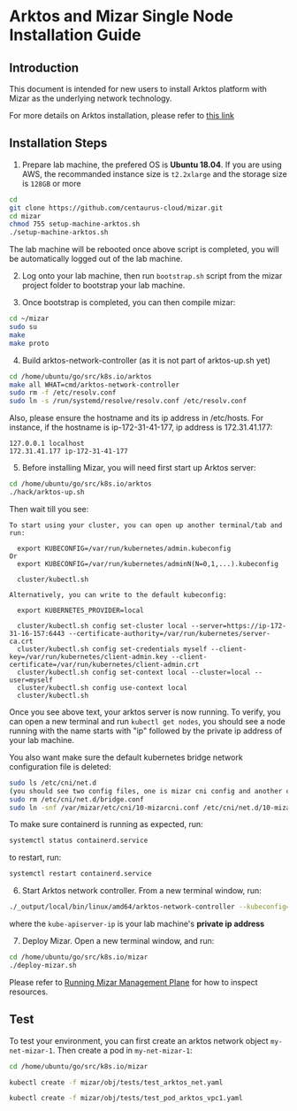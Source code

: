 <!--
SPDX-License-Identifier: MIT
Copyright (c) 2020 The Authors.

Authors: Catherine Lu      <@clu2>
         Hongwei Chen      <@hong.chen>
         Hong Chang        <@hchang>

Permission is hereby granted, free of charge, to any person obtaining a copy
of this software and associated documentation files (the "Software"), to deal
in the Software without restriction, including without limitation the rights
to use, copy, modify, merge, publish, distribute, sublicense, and/or sell
copies of the Software, and to permit persons to whom the Software is
furnished to do so, subject to the following conditions:The above copyright
notice and this permission notice shall be included in all copies or
substantial portions of the Software.THE SOFTWARE IS PROVIDED "AS IS",
WITHOUT WARRANTY OF ANY KIND, EXPRESS OR IMPLIED, INCLUDING BUT NOT LIMITED
TO THE WARRANTIES OF MERCHANTABILITY, FITNESS FOR A PARTICULAR PURPOSE AND
NONINFRINGEMENT. IN NO EVENT SHALL THE AUTHORS OR COPYRIGHT HOLDERS BE LIABLE
FOR ANY CLAIM, DAMAGES OR OTHER LIABILITY, WHETHER IN AN ACTION OF CONTRACT,
TORT OR OTHERWISE, ARISING FROM, OUT OF OR IN CONNECTION WITH THE SOFTWARE OR
THE USE OR OTHER DEALINGS IN THE SOFTWARE.
-->

# Arktos and Mizar Single Node Installation Guide

## Introduction

This document is intended for new users to install Arktos platform with Mizar as the underlying network technology. 

For more details on Arktos installation, please refer to [this link](https://github.com/centaurus-cloud/arktos/blob/master/docs/setup-guide/arktos-enforces-network-feature.md)

## Installation Steps
1. Prepare lab machine, the prefered OS is **Ubuntu 18.04**. If you are using AWS, the recommanded instance size is ```t2.2xlarge``` and the storage size is ```128GB``` or more 

```bash
cd
git clone https://github.com/centaurus-cloud/mizar.git
cd mizar
chmod 755 setup-machine-arktos.sh
./setup-machine-arktos.sh
```
The lab machine will be rebooted once above script is completed, you will be automatically logged out of the lab machine. 

2. Log onto your lab machine, then run ```bootstrap.sh``` script from the mizar project folder to bootstrap your lab machine. 

3. Once bootstrap is completed, you can then compile mizar: 

```bash
cd ~/mizar
sudo su
make
make proto
```

4. Build arktos-network-controller (as it is not part of arktos-up.sh yet)
```bash
cd /home/ubuntu/go/src/k8s.io/arktos
make all WHAT=cmd/arktos-network-controller
sudo rm -f /etc/resolv.conf
sudo ln -s /run/systemd/resolve/resolv.conf /etc/resolv.conf
```
Also, please ensure the hostname and its ip address in /etc/hosts. For instance, if the hostname is ip-172-31-41-177, ip address is 172.31.41.177:
```text
127.0.0.1 localhost
172.31.41.177 ip-172-31-41-177
```

5. Before installing Mizar, you will need first start up Arktos server: 

```bash
cd /home/ubuntu/go/src/k8s.io/arktos
./hack/arktos-up.sh
```

Then wait till you see: 

```
To start using your cluster, you can open up another terminal/tab and run:

  export KUBECONFIG=/var/run/kubernetes/admin.kubeconfig
Or
  export KUBECONFIG=/var/run/kubernetes/adminN(N=0,1,...).kubeconfig

  cluster/kubectl.sh

Alternatively, you can write to the default kubeconfig:

  export KUBERNETES_PROVIDER=local

  cluster/kubectl.sh config set-cluster local --server=https://ip-172-31-16-157:6443 --certificate-authority=/var/run/kubernetes/server-ca.crt
  cluster/kubectl.sh config set-credentials myself --client-key=/var/run/kubernetes/client-admin.key --client-certificate=/var/run/kubernetes/client-admin.crt
  cluster/kubectl.sh config set-context local --cluster=local --user=myself
  cluster/kubectl.sh config use-context local
  cluster/kubectl.sh
```

Once you see above text, your arktos server is now running. 
To verify, you can open a new terminal and run ```kubectl get nodes```, you should see a node running with the name starts with "ip" followed by the private ip address of your lab machine. 

You also want make sure the default kubernetes bridge network configuration file is deleted: 

```bash
sudo ls /etc/cni/net.d
(you should see two config files, one is mizar cni config and another one is bridge config)
sudo rm /etc/cni/net.d/bridge.conf
sudo ln -snf /var/mizar/etc/cni/10-mizarcni.conf /etc/cni/net.d/10-mizarcni.conf
```

To make sure containerd is running as expected, run: 

```bash
systemctl status containerd.service
```

to restart, run: 

```bash
systemctl restart containerd.service
```

6. Start Arktos network controller. From a new terminal window, run:

```bash
./_output/local/bin/linux/amd64/arktos-network-controller --kubeconfig=/var/run/kubernetes/admin.kubeconfig --kube-apiserver-ip=xxx.xxx.xxx.xxx
```
where the ```kube-apiserver-ip``` is your lab machine's **private ip address**


7. Deploy Mizar. Open a new terminal window, and run: 
```bash
cd /home/ubuntu/go/src/k8s.io/mizar
./deploy-mizar.sh
```

Please refer to [Running Mizar Management Plane](https://mizar.readthedocs.io/en/latest/user/getting_started/#running-mizar-management-plane) for how to inspect resources. 

## Test

To test your environment, you can first create an arktos network object ```my-net-mizar-1```. Then create a pod in ```my-net-mizar-1```:

```bash
cd /home/ubuntu/go/src/k8s.io/mizar

kubectl create -f mizar/obj/tests/test_arktos_net.yaml

kubectl create -f mizar/obj/tests/test_pod_arktos_vpc1.yaml

```

